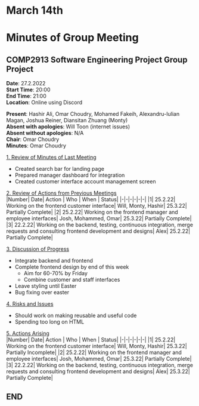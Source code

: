 # March 14th
# Minutes of Group Meeting
## COMP2913 Software Engineering Project Group Project
**Date**: 27.2.2022  
**Start Time**: 20:00  
**End Time**: 21:00  
**Location**: Online using Discord

**Present**: Hashir Ali, Omar Choudry, Mohamed Fakeih, Alexandru-Iulian Magan, Joshua Reiner, Diansitan Zhuang (Monty)  
**Absent with apologies**: Will Toon (internet issues)  
**Absent without apologies**: N/A  
**Chair**: Omar Choudry  
**Minutes**: Omar Choudry

<u>1. Review of Minutes of Last Meeting</u>
- Created search bar for landing page
- Prepared manager dashboard for integration
- Created customer interface account management screen

<u>2. Review of Actions from Previous Meetings</u>  
|Number| Date| Action | Who | When | Status|
|-|-|-|-|-|-|
|1| 25.2.22| Working on the frontend customer interface| Will, Monty, Hashir| 25.3.22| Partially Complete|
|2| 25.2.22| Working on the frontend manager and employee interfaces| Josh, Mohammed, Omar| 25.3.22| Partially Complete|
|3| 22.2.22| Working on the backend, testing, continuous integration, merge requests and consulting frontend development and designs| Alex| 25.2.22| Partially Complete|

<u>3. Discussion of Progress</u>
- Integrate backend and frontend
- Complete frontend design by end of this week
    - Aim for 60-70% by Friday
    - Combine customer and staff interfaces
- Leave styling until Easter
- Bug fixing over easter


<u>4. Risks and Issues</u>
- Should work on making reusable and useful code
- Spending too long on HTML


<u>5. Actions Arising</u>  
|Number| Date| Action | Who | When | Status|
|-|-|-|-|-|-|
|1| 25.2.22| Working on the frontend customer interface| Will, Monty, Hashir| 25.3.22| Partially Incomplete|
|2| 25.2.22| Working on the frontend manager and employee interfaces| Josh, Mohammed, Omar| 25.3.22| Partially Complete|
|3| 22.2.22| Working on the backend, testing, continuous integration, merge requests and consulting frontend development and designs| Alex| 25.3.22| Partially Complete|

## END